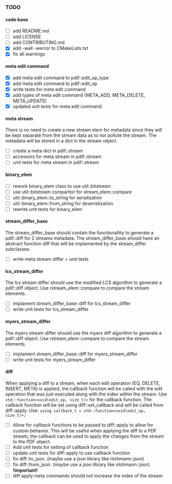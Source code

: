 ### TODO

#### code base

- [ ] add README.md
- [ ] add LICENSE
- [ ] add CONTRIBUTING.md
- [x] add -wall -werror to CMakeLists.txt
- [x] fix all warnings

#### meta edit command
- [x] add meta edit command to pdif::edit_op_type
- [x] add meta edit command to pdif::edit_op
- [x] write tests for meta edit command
- [x] add types of meta edit command (META_ADD, META_DELETE, META_UPDATE)
- [x] updated unit tests for meta edit command

#### meta stream

There is no need to create a new stream elem for metadata since they will be kept separate from the stream data as to not pollute the stream. The metadata will be stored in a dict in the stream object.  

- [ ] create a meta dict in pdif::stream
- [ ] accessors for meta stream in pdif::stream
- [ ] unit tests for meta stream in pdif::stream

#### binary_elem

- [ ] rework binary_elem class to use util::bitstream
- [ ] use util::bitstream comparitor for stream_elem::compare
- [ ] util::binary_elem::to_string for serialization
- [ ] util::binary_elem::from_string for deserialization
- [ ] rewrite unit tests for binary_elem

#### stream_differ_base

The stream_differ_base should contain the functionallity to generate a pdif::diff for 2 streams metadata. The stream_differ_base should have an abstract function diff that will be implamented by the stream_differ subclasses.

- [ ] write meta stream differ + unit tests

#### lcs_stream_differ

The lcs stream differ should use the modified LCS algorithm to generate a pdif::diff object. Use rstream_elem::compare to compare the stream elements.

- [ ] implament stream_differ_base::diff for lcs_stream_differ
- [ ] write unit tests for lcs_stream_differ

#### myers_stream_differ

The myers stream differ should use the myers diff algorithm to generate a pdif::diff object. Use rstream_elem::compare to compare the stream elements.

- [ ] implament stream_differ_base::diff for myers_stream_differ
- [ ] write unit tests for myers_stream_differ

#### diff

When applying a diff to a stream, when each edit operation (EQ, DELETE, INSERT, META) is applied, the callback function will be called with the edit operation that was just executed along with the index within the stream. Use `std::function<void(edit_op, size_t)>` for the callback function. The callback function will be set using diff::set_callback and will be called from diff::apply. Use: `using callback_t = std::function<void(edit_op, size_t)>;`

- [ ] Allow for callback functions to be passed to diff::apply to allow for custom behavior. This will be useful when applying the diff to a PDF stream, the callback can be used to apply the changes from the stream to the PDF object.
- [ ] Add unit tests for setting of callback function
- [ ] update unit tests for diff::apply to use callback function
- [ ] fix diff::to_json. (maybe use a json library like nlohmann::json)
- [ ] fix diff::from_json. (maybe use a json library like nlohmann::json)
**!important!**
- [ ] diff apply meta commands should not increase the index of the stream
